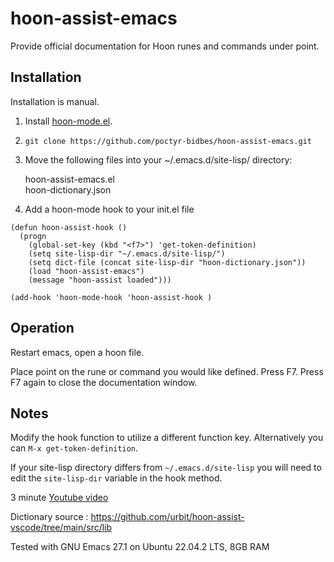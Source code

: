 # hoon-assist-emacs
Provide official documentation for Hoon runes and commands under point. 

## Installation

Installation is manual.

1. Install  [hoon-mode.el](https://github.com/urbit/hoon-mode.el).

2. `git clone https://github.com/poctyr-bidbes/hoon-assist-emacs.git`

3. Move the following files into your ~/.emacs.d/site-lisp/ directory:

	hoon-assist-emacs.el<br>
	hoon-dictionary.json

4. Add a hoon-mode hook to your init.el file

```
(defun hoon-assist-hook ()
  (progn
    (global-set-key (kbd "<f7>") 'get-token-definition)
    (setq site-lisp-dir "~/.emacs.d/site-lisp/")
    (setq dict-file (concat site-lisp-dir "hoon-dictionary.json"))
    (load "hoon-assist-emacs")
    (message "hoon-assist loaded")))

(add-hook 'hoon-mode-hook 'hoon-assist-hook )
```

## Operation

Restart emacs, open a hoon file.

Place point on the rune or command you would like defined. Press F7. Press F7 again to close the documentation window.

## Notes

Modify the hook function to utilize a different function key. Alternatively you can `M-x get-token-definition`.

If your site-lisp directory differs from `~/.emacs.d/site-lisp` you will need to edit the `site-lisp-dir` variable in the hook method.

3 minute [Youtube video](https://youtu.be/BY4O-g9IwAY)

Dictionary source : https://github.com/urbit/hoon-assist-vscode/tree/main/src/lib

Tested with GNU Emacs 27.1 on Ubuntu 22.04.2 LTS, 8GB RAM 
